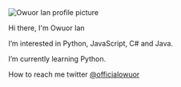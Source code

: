 <img src = "https://avatars.githubusercontent.com/u/71072271?s=400&u=f126d6ae017f95ff8b28ff6124d54c4f8b4b348b&v=4" alt = "Owuor Ian profile picture"> 
                                                                                                                          <p>Hi there, I'm Owuor Ian</p>
                                                                                                                          <p>I’m interested in Python, JavaScript, C# and Java.</p>
                                                                                                                          <p>I’m currently learning Python.</p>
                                                                                                                          <p>How to reach me twitter <a href= "https://twitter.com/officialowuor">@officialowuor</a></p>

<!---
owuorian/owuorian is a ✨ special ✨ repository because its `README.md` (this file) appears on your GitHub profile.
You can click the Preview link to take a look at your changes.
--->

